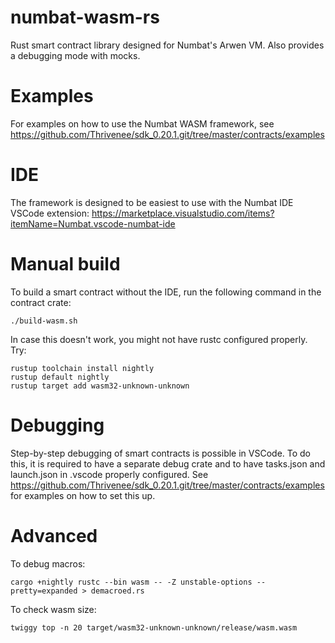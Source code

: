 # numbat-wasm-rs

Rust smart contract library designed for Numbat's Arwen VM. Also provides a debugging mode with mocks.

# Examples

For examples on how to use the Numbat WASM framework, see https://github.com/Thrivenee/sdk_0.20.1.git/tree/master/contracts/examples

# IDE

The framework is designed to be easiest to use with the Numbat IDE VSCode extension: https://marketplace.visualstudio.com/items?itemName=Numbat.vscode-numbat-ide

# Manual build

To build a smart contract without the IDE, run the following command in the contract crate:
```
./build-wasm.sh
```

In case this doesn't work, you might not have rustc configured properly.
Try:
```
rustup toolchain install nightly
rustup default nightly
rustup target add wasm32-unknown-unknown
```

# Debugging

Step-by-step debugging of smart contracts is possible in VSCode. To do this, it is required to have a separate debug crate and to have tasks.json and launch.json in .vscode properly configured. See https://github.com/Thrivenee/sdk_0.20.1.git/tree/master/contracts/examples for examples on how to set this up. 

# Advanced

To debug macros:
```
cargo +nightly rustc --bin wasm -- -Z unstable-options --pretty=expanded > demacroed.rs
```

To check wasm size:
```
twiggy top -n 20 target/wasm32-unknown-unknown/release/wasm.wasm
```
